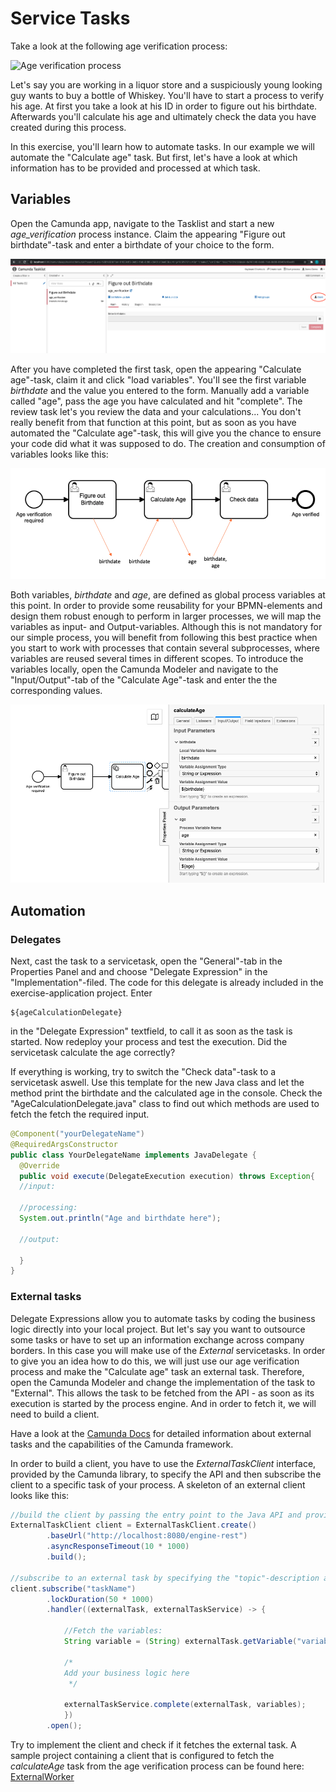 # Service Tasks
Take a look at the following age verification process:

![Age verification process](img/age-verification-process.png)

Let's say you are working in a liquor store and a suspiciously young looking guy wants to buy a bottle of Whiskey. You'll have to start a process to verify his age. At first you take a look at his ID in order to figure out his birthdate. Afterwards you'll calculate his age and ultimately check the data you have created during this process.


In this exercise, you'll learn how to automate tasks. In our example we will automate the "Calculate age" task. But first, let's have a look at which information has to be provided and processed at which task. 

## Variables
Open the Camunda app, navigate to the Tasklist and start a new *age_verification* process instance. 
Claim the appearing "Figure out birthdate"-task and enter a birthdate of your choice to the form.

![Figure out birthdate](img/claim.png)

After you have completed the first task, open the appearing "Calculate age"-task, claim it and click "load variables". You'll see the first variable *birthdate* and the value you entered to the form. Manually add a variable called "age", pass the age you have calculated and hit "complete". The review task let's you review the data and your calculations... You don't really benefit from that function at this point, but as soon as you have automated the "Calculate age"-task, this will give you the chance to ensure your code did what it was supposed to do.
The creation and consumption of variables looks like this: 

![Input output variables](img/input-output-variables.png)

Both variables, *birthdate* and *age*, are defined as global process variables at this point. In order to provide some reusability for your BPMN-elements and design them robust enough to perform in larger processes, we will map the variables as input- and Output-variables. Although this is not mandatory for our simple process, you will benefit from following this best practice when you start to work with processes that contain several subprocesses, where variables are reused several times in different scopes.
To introduce the variables locally, open the Camunda Modeler and navigate to the "Input/Output"-tab of the "Calculate Age"-task and enter the the corresponding values.

![Modeler variables](img/modeler-variables.png)

## Automation
### Delegates
Next, cast the task to a servicetask, open the "General"-tab in the Properties Panel and and choose "Delegate Expression" in the "Implementation"-filed. The code for this delegate is already included in the exercise-application project. Enter 
```
${ageCalculationDelegate}
```
in the "Delegate Expression" textfield, to call it as soon as the task is started.
Now redeploy your process and test the execution. Did the servicetask calculate the age correctly?

If everything is working, try to switch the "Check data"-task to a servicetask aswell. Use this template for the new Java class and let the method print the birthdate and the calculated age in the console. Check the "AgeCalculationDelegate.java" class to find out which methods are used to fetch the fetch the required input.

```java
@Component("yourDelegateName")  
@RequiredArgsConstructor  
public class YourDelegateName implements JavaDelegate {  
  @Override  
  public void execute(DelegateExecution execution) throws Exception{  
  //input:
  
  //processing:  
  System.out.println("Age and birthdate here");  
  
  //output:  

  }  
}
```

### External tasks
Delegate Expressions allow you to automate tasks by coding the business logic directly into your local project. But let's say you want to outsource some tasks or have to set up an information exchange across company borders. In this case you will make use of the *External* servicetasks.
In order to give you an idea how to do this, we will just use our age verification process and make the "Calculate age" task an external task. Therefore, open the Camunda Modeler and change the implementation of the task to "External". This allows the task to be fetched from the API - as soon as its execution is started by the process engine. And in order to fetch it, we will need to build a client.

Have a look at the [Camunda Docs](https://docs.camunda.org/manual/latest/user-guide/ext-client/spring-boot-starter/) for detailed information about external tasks and the capabilities of the Camunda framework.

In order to build a client, you have to use the *ExternalTaskClient* interface, provided by the Camunda library, to specify the API and then subscribe the client to a specific task of your process.
A skeleton of an external client looks like this:

```java
//build the client by passing the entry point to the Java API and providing a timeout duration  
ExternalTaskClient client = ExternalTaskClient.create()  
        .baseUrl("http://localhost:8080/engine-rest")  
        .asyncResponseTimeout(10 * 1000)  
        .build();  
  
//subscribe to an external task by specifying the "topic"-description as in the diagram  
client.subscribe("taskName")  
        .lockDuration(50 * 1000)  
        .handler((externalTask, externalTaskService) -> {  
			
			//Fetch the variables:
			String variable = (String) externalTask.getVariable("variableName");
			
			/*
			Add your business logic here
			 */
  
			externalTaskService.complete(externalTask, variables);  
			})  
        .open();
```

Try to implement the client and check if it fetches the external task.
A sample project containing a client that is configured to fetch the *calculateAge* task from the age verification process can be found here:
[ExternalWorker](https://github.com/camunda-university-meetup/externalWorker.git)

